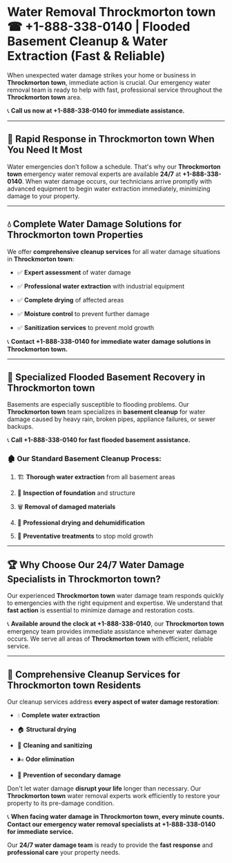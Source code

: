 # Water Removal Throckmorton town ☎ +1-888-338-0140 | Flooded Basement Cleanup & Water Extraction (Fast & Reliable)

When unexpected water damage strikes your home or business in **Throckmorton town**, immediate action is crucial. Our emergency water removal team is ready to help with fast, professional service throughout the **Throckmorton town** area. 

📞 **Call us now at +1-888-338-0140 for immediate assistance.**
---
## 🚀 Rapid Response in Throckmorton town When You Need It Most
Water emergencies don't follow a schedule. That's why our **Throckmorton town** emergency water removal experts are available **24/7** at **+1-888-338-0140**. When water damage occurs, our technicians arrive promptly with advanced equipment to begin water extraction immediately, minimizing damage to your property.
---
## 💧 Complete Water Damage Solutions for Throckmorton town Properties
We offer **comprehensive cleanup services** for all water damage situations in **Throckmorton town**:
- ✅ **Expert assessment** of water damage  
- ✅ **Professional water extraction** with industrial equipment  
- ✅ **Complete drying** of affected areas  
- ✅ **Moisture control** to prevent further damage  
- ✅ **Sanitization services** to prevent mold growth  
📞 **Contact +1-888-338-0140 for immediate water damage solutions in Throckmorton town.**
---
## 🌊 Specialized Flooded Basement Recovery in Throckmorton town
Basements are especially susceptible to flooding problems. Our **Throckmorton town** team specializes in **basement cleanup** for water damage caused by heavy rain, broken pipes, appliance failures, or sewer backups. 
📞 **Call +1-888-338-0140 for fast flooded basement assistance.**
### 🏚️ Our Standard Basement Cleanup Process:
1. 🏗️ **Thorough water extraction** from all basement areas  
2. 🔎 **Inspection of foundation** and structure  
3. 🗑️ **Removal of damaged materials**  
4. 💨 **Professional drying and dehumidification**  
5. 🚫 **Preventative treatments** to stop mold growth  
---
## 🏆 Why Choose Our 24/7 Water Damage Specialists in Throckmorton town?
Our experienced **Throckmorton town** water damage team responds quickly to emergencies with the right equipment and expertise. We understand that **fast action** is essential to minimize damage and restoration costs.
📞 **Available around the clock at +1-888-338-0140**, our **Throckmorton town** emergency team provides immediate assistance whenever water damage occurs. We serve all areas of **Throckmorton town** with efficient, reliable service.
---
## 🧹 Comprehensive Cleanup Services for Throckmorton town Residents
Our cleanup services address **every aspect of water damage restoration**:
- 💧 **Complete water extraction**  
- 🏠 **Structural drying**  
- 🧼 **Cleaning and sanitizing**  
- 🌬️ **Odor elimination**  
- 🚫 **Prevention of secondary damage**  
Don't let water damage **disrupt your life** longer than necessary. Our **Throckmorton town** water removal experts work efficiently to restore your property to its pre-damage condition.
📞 **When facing water damage in Throckmorton town, every minute counts. Contact our emergency water removal specialists at +1-888-338-0140 for immediate service.**
Our **24/7 water damage team** is ready to provide the **fast response** and **professional care** your property needs.
